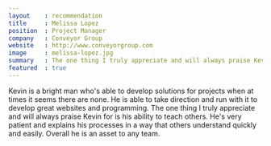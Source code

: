 ```yaml
---
layout    : recommendation
title     : Melissa Lopez
position  : Project Manager
company   : Conveyor Group
website   : http://www.conveyorgroup.com
image     : melissa-lopez.jpg
summary   : The one thing I truly appreciate and will always praise Kevin for is his ability to teach others. He's very patient and explains his processes in a way that others understand quickly and easily.
featured  : true
---
```


Kevin is a bright man who's able to develop solutions for projects when at times it seems there are none. He is able to take direction and run with it to develop great websites and programming. The one thing I truly appreciate and will always praise Kevin for is his ability to teach others. He's very patient and explains his processes in a way that others understand quickly and easily. Overall he is an asset to any team.